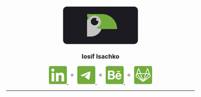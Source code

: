 <p align="center">
	<img width="200" src="https://raw.githubusercontent.com/luamoris/luamoris/c22469486930599100e874425f560a1587611d35/assets/logo.svg" align="center" alt="Logo."/>
</p>
<h3 align="center">Iosif Isachko</h3>
<p align="center">
	<a href="https://www.linkedin.com/in/iosif-isachko-2631061a7/">
		<img src="https://raw.githubusercontent.com/luamoris/luamoris/c22469486930599100e874425f560a1587611d35/assets/linkedin.svg" alt="Linkedin"/>
	</a>
	<img src="./assets/dot.svg" alt="Dot."/>
	<a href="https://t.me/I0S1F">
		<img src="https://raw.githubusercontent.com/luamoris/luamoris/c22469486930599100e874425f560a1587611d35/assets/telegram.svg" alt="Telegram"/>
	</a>
	<img src="./assets/dot.svg" alt="Dot."/>
	<a href="https://www.behance.net/yaiosifua2980">
		<img src="https://raw.githubusercontent.com/luamoris/luamoris/c22469486930599100e874425f560a1587611d35/assets/behance.svg" alt="Behance"/>
	</a>
	<img src="./assets/dot.svg" alt="Dot."/>
	<a href="https://gitlab.com/luamoris">
		<img src="https://raw.githubusercontent.com/luamoris/luamoris/c22469486930599100e874425f560a1587611d35/assets/gitlab.svg" alt="Behance"/>
	</a>
</p>

---
<!--
## What's so interesting

## Languages and Tools

![Dart][dart]
![Javascript][js]
![Linkedin][linkedin]

[linkedin]: https://img.shields.io/badge/-434343?style=for-the-badge&logo=linkedin&logoColor=e9d54d

## Follow Me

## Stats

[![Top Langs][lan]][stats]

[![GitHub stats][rep]][stats]

[![Readme Card][rep-template]][stats]





---
[logo]: ./assets/logo.svg
[github]: https://github.com/luamoris

[dart]: https://img.shields.io/badge/-dart-434343?style=for-the-badge&logo=dart&logoColor=097cdb
[js]: https://img.shields.io/badge/-javascript-434343?style=for-the-badge&logo=javascript&logoColor=e9d54d

[rep]: https://github-readme-stats.vercel.app/api?username=luamoris&show_icons=true&theme=dark&hide_rank=true&include_all_commits=true&custom_title=Repository&bg_color=1C1B21&icon_color=E57A45

[lan]: https://github-readme-stats.vercel.app/api/top-langs/?username=luamoris

[stats]: https://github.com/luamoris/github-readme-stats

[rep-template]: https://github-readme-stats.vercel.app/api/pin/?username=luamoris&repo=template&bg_color=1C1B21&text_color=fff

-->